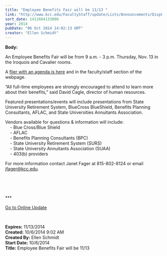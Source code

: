 ```yaml
---
title: "​Employee Benefits Fair will be 11/13 "
link: "http://www.kcc.edu/FacultyStaff/update/Lists/Announcements/DispForm.aspx?ID=1660"
sort_date: 1412604133000
year: 2014
pubDate: "06 Oct 2014 14:02:13 GMT"
creator: "Ellen Schmidt"
---
```


<div><b>Body:</b> <div class="ExternalClass6789200A8029413C95D7FAEB9D7536FE"><p>An Employee Benefits Fair will be from 9 a.m. - 3 p.m. Thursday, Nov. 13 in the Iroquois and Cavalier rooms.</p>
<p>A <a href="/FacultyStaff/departments/hr/Documents/2014%20Employee%20Benefits%20Fair.pdf">flier with an agenda is here</a> and in the faculty/staff section of the webpage.</p>
<p>“All full-time employees are strongly encouraged to attend to learn more about their benefits,” said David Cagle, director of human resources. </p>
<p>Featured presentations/events will include presentations from State University Retirement System, BlueCross BlueShield, Benefits Planning Consultants, AFLAC, and State Universities Annuitants Association.</p>
<p>Vendors available for questions &amp; information will include: <br />    - Blue Cross/Blue Shield<br />    - AFLAC<br />    - Benefits Planning Consultants (BPC)<br />    - State University Retirement System (SURS)<br />    - State University Annuitants Association (SUAA)<br />    - 403(b) providers</p>
<p>For more information contact Janet Fager at 815-802-8124 or email <a href="mailto:jfager@kcc.edu">jfager@kcc.edu</a>.<br /></p>
<p> </p>
<p> </p>
<p>*** </p>
<p><a href="/update">Go to Online Update</a></p>
<p> </p></div></div>
<div><b>Expires:</b> 11/13/2014</div>
<div><b>Created:</b> 10/6/2014 9:02 AM</div>
<div><b>Created By:</b> Ellen Schmidt</div>
<div><b>Start Date:</b> 10/6/2014</div>
<div><b>Title:</b> ​Employee Benefits Fair will be 11/13 </div>
